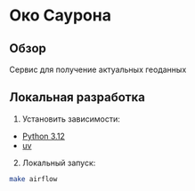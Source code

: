 # Око Саурона

## Обзор

Сервис для получение актуальных геоданных

## Локальная разработка

1. Установить зависимости:

* [Python 3.12](https://www.python.org)
* [uv](https://docs.astral.sh/uv)

2. Локальный запуск:

```bash
make airflow
```
